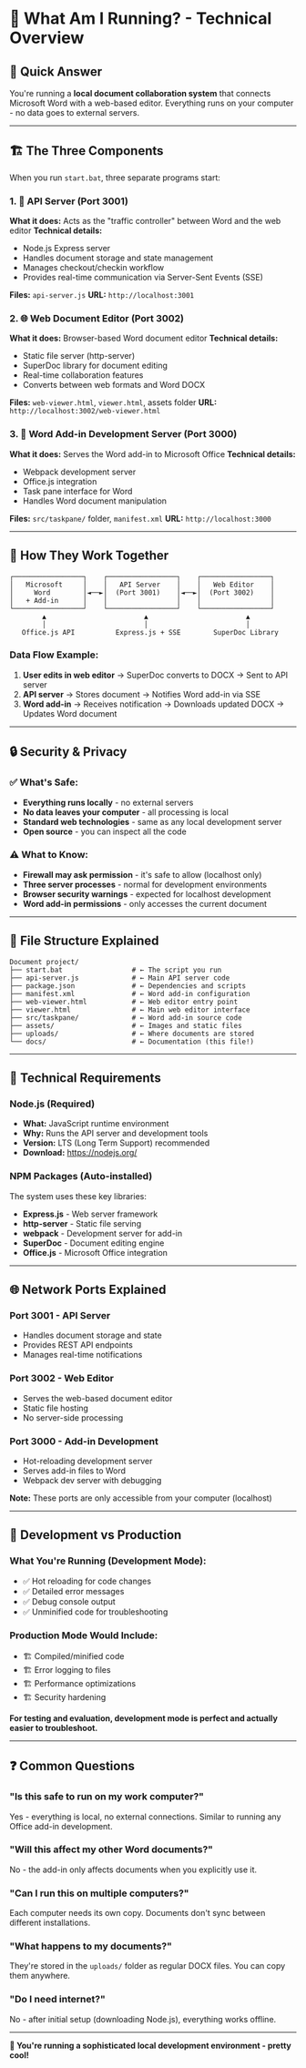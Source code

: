 # 🤔 What Am I Running? - Technical Overview

## **🎯 Quick Answer**
You're running a **local document collaboration system** that connects Microsoft Word with a web-based editor. Everything runs on your computer - no data goes to external servers.

---

## **🏗️ The Three Components**

When you run `start.bat`, three separate programs start:

### **1. 📡 API Server (Port 3001)**
**What it does:** Acts as the "traffic controller" between Word and the web editor
**Technical details:**
- Node.js Express server
- Handles document storage and state management
- Manages checkout/checkin workflow
- Provides real-time communication via Server-Sent Events (SSE)

**Files:** `api-server.js`
**URL:** `http://localhost:3001`

### **2. 🌐 Web Document Editor (Port 3002)**
**What it does:** Browser-based Word document editor
**Technical details:**
- Static file server (http-server)
- SuperDoc library for document editing
- Real-time collaboration features
- Converts between web formats and Word DOCX

**Files:** `web-viewer.html`, `viewer.html`, assets folder
**URL:** `http://localhost:3002/web-viewer.html`

### **3. 📄 Word Add-in Development Server (Port 3000)**
**What it does:** Serves the Word add-in to Microsoft Office
**Technical details:**
- Webpack development server
- Office.js integration
- Task pane interface for Word
- Handles Word document manipulation

**Files:** `src/taskpane/` folder, `manifest.xml`
**URL:** `http://localhost:3000`

---

## **🔄 How They Work Together**

```
┌─────────────────┐    ┌─────────────────┐    ┌─────────────────┐
│   Microsoft     │    │   API Server    │    │   Web Editor    │
│     Word        │◄──►│  (Port 3001)    │◄──►│  (Port 3002)    │
│   + Add-in      │    │                 │    │                 │
└─────────────────┘    └─────────────────┘    └─────────────────┘
        ▲                        ▲                        ▲
        │                        │                        │
   Office.js API          Express.js + SSE        SuperDoc Library
```

### **Data Flow Example:**
1. **User edits in web editor** → SuperDoc converts to DOCX → Sent to API server
2. **API server** → Stores document → Notifies Word add-in via SSE
3. **Word add-in** → Receives notification → Downloads updated DOCX → Updates Word document

---

## **🔒 Security & Privacy**

### **✅ What's Safe:**
- **Everything runs locally** - no external servers
- **No data leaves your computer** - all processing is local
- **Standard web technologies** - same as any local development server
- **Open source** - you can inspect all the code

### **⚠️ What to Know:**
- **Firewall may ask permission** - it's safe to allow (localhost only)
- **Three server processes** - normal for development environments
- **Browser security warnings** - expected for localhost development
- **Word add-in permissions** - only accesses the current document

---

## **📁 File Structure Explained**

```
Document project/
├── start.bat                 # ← The script you run
├── api-server.js             # ← Main API server code
├── package.json              # ← Dependencies and scripts
├── manifest.xml              # ← Word add-in configuration
├── web-viewer.html           # ← Web editor entry point
├── viewer.html               # ← Main web editor interface
├── src/taskpane/             # ← Word add-in source code
├── assets/                   # ← Images and static files
├── uploads/                  # ← Where documents are stored
└── docs/                     # ← Documentation (this file!)
```

---

## **🔧 Technical Requirements**

### **Node.js (Required)**
- **What:** JavaScript runtime environment
- **Why:** Runs the API server and development tools
- **Version:** LTS (Long Term Support) recommended
- **Download:** https://nodejs.org/

### **NPM Packages (Auto-installed)**
The system uses these key libraries:
- **Express.js** - Web server framework
- **http-server** - Static file serving
- **webpack** - Development server for add-in
- **SuperDoc** - Document editing engine
- **Office.js** - Microsoft Office integration

---

## **🌐 Network Ports Explained**

### **Port 3001 - API Server**
- Handles document storage and state
- Provides REST API endpoints
- Manages real-time notifications

### **Port 3002 - Web Editor**
- Serves the web-based document editor
- Static file hosting
- No server-side processing

### **Port 3000 - Add-in Development**
- Hot-reloading development server
- Serves add-in files to Word
- Webpack dev server with debugging

**Note:** These ports are only accessible from your computer (localhost)

---

## **🔄 Development vs Production**

### **What You're Running (Development Mode):**
- ✅ Hot reloading for code changes
- ✅ Detailed error messages
- ✅ Debug console output
- ✅ Unminified code for troubleshooting

### **Production Mode Would Include:**
- 🏗️ Compiled/minified code
- 🏗️ Error logging to files
- 🏗️ Performance optimizations
- 🏗️ Security hardening

**For testing and evaluation, development mode is perfect and actually easier to troubleshoot.**

---

## **❓ Common Questions**

### **"Is this safe to run on my work computer?"**
Yes - everything is local, no external connections. Similar to running any Office add-in development.

### **"Will this affect my other Word documents?"**
No - the add-in only affects documents when you explicitly use it.

### **"Can I run this on multiple computers?"**
Each computer needs its own copy. Documents don't sync between different installations.

### **"What happens to my documents?"**
They're stored in the `uploads/` folder as regular DOCX files. You can copy them anywhere.

### **"Do I need internet?"**
No - after initial setup (downloading Node.js), everything works offline.

---

**🎉 You're running a sophisticated local development environment - pretty cool!**